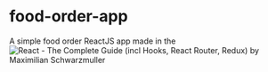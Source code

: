 # food-order-app
A simple food order ReactJS app made in the ![React - The Complete Guide (incl Hooks, React Router, Redux)](https://www.udemy.com/share/101Wby2@FEdjVGJgcFQIcEBKAXZxTD1uYFRiYHM=/) by Maximilian Schwarzmuller
